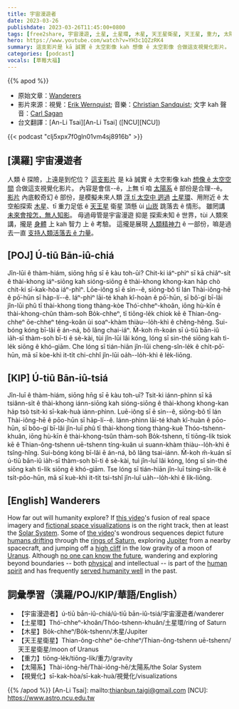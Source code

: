 ```yaml
---
title: 宇宙漫遊者
date: 2023-03-26
publishdate: 2023-03-26T11:45:00+0800
tags: [free2share, 宇宙漫遊, 土星, 土星環, 木星, 天王星衛星, 天王星, 重力, 太陽系, 視覺化]
hero: https://www.youtube.com/watch?v=YH3c1QZzRK4
summary: 這支影片是 kā 誠實 ê 太空影像 kah 想像 ê 太空影像 合做這支視覺化影片。
categories: [podcast]
vocals: [草莓大福]
---
```


{{% apod %}}

- 原始文章：[Wanderers](https://apod.nasa.gov/apod/ap230326.html)
- 影片來源：視覺：[Erik Wernquist](https://erikwernquist.com/contact); 音樂：[Christian Sandquist](https://www.discogs.com/release/15499070-Christian-Sandquist-Wanderers); 文字 kah 聲音：[Carl Sagan](https://en.wikipedia.org/wiki/Carl_Sagan)
- 台文翻譯：[An-Li Tsai][An-Li Tsai] ([NCU][NCU])

{{< podcast "clj5xpx7f0gln01vm4sj8916b" >}}

## [漢羅] 宇宙漫遊者
人類 ê 探險，上遠是到佗位？
[這支影片][this video 1] 是 kā 誠實 ê 太空影像 kah [想像 ê 太空空間][fictional space visualizations] 合做這支視覺化影片。
內容是會信--ê，上無 tī 咱 [太陽系][Solar System] ê 部份是合理--ê。
[影片][the video 2] 內底較奇幻 ê 部份，是模擬未來人類 [浮 tī 太空中 迵過][humans drifting] [土星環][rings of Saturn]、用附近 ê 太空船探索 [木星][Jupiter]、tī 重力足低 ê [天王星][Uranus] 衛星 頂懸 ùi [山崁][high cliff] 跳落去 ê 情形。
雖罔講 [未來會按怎，無人知影][no one can know the future]。
毋過毋管是宇宙漫遊 抑是 探索未知 ê 世界，tùi 人類來講，攏是 [身體][physical] 上 kah 智力 上 ê 考驗。
這攏是展現 [人類精神力][human spirit] ê 一部份，嘛是過去一直 [支持人類活落去 ê 力量][served humanity well]。

## [POJ] Ú-tiū Bān-iû-chiá
Jîn-lūi ê thàm-hiám, siōng hn̄g sī ē kàu toh-ūi?
Chit-ki iáⁿ-phìⁿ sī kā chiâⁿ-si̍t ê thài-khong iáⁿ-siōng kah sióng-siōng ê thài-khong khong-kan ha̍p chò chit-ki sī-kak-hòa iáⁿ-phìⁿ.
Lōe-iông sī ē sìn--ê, siōng-bô tī lán Thài-iông-hē ê pō͘-hūn sī ha̍p-lí--ê.
Iáⁿ-phìⁿ lāi-té khah kî-hoàn ê pō͘-hūn, sī bô͘-gí bī-lâi jîn-lūi phû tī thài-khong tiong thàng-kòe Thó͘-chheⁿ-khoân, iōng hù-kīn ê thài-khong-chûn thàm-soh Bo̍k-chheⁿ, tī tiōng-le̍k chiok kē ê Thian-ông-chheⁿ ōe-chheⁿ téng-koân ùi soaⁿ-khàm thiàu--lo̍h-khì ê chêng-hêng.
Sui-bóng kóng bī-lâi ē án-ná, bô lâng chai-iáⁿ.
M̄-koh m̄-koán sī ú-tiū bān-iû ia̍h-sī thàm-soh bī-ti ê sè-kài, tùi jîn-lūi lâi kóng, lóng sī sin-thé siōng kah tì-le̍k siōng ê khó-giām.
Che lóng sī tián-hiān jîn-lūi cheng-sîn-le̍k ê chi̍t-pō͘-hūn, mā sī kòe-khì it-ti̍t chi-chhî jîn-lūi oa̍h--lo̍h-khì ê le̍k-liōng.

## [KIP] Ú-tiū Bān-iû-tsiá
Jîn-luī ê thàm-hiám, siōng hn̄g sī ē kàu toh-uī?
Tsit-ki iánn-phìnn sī kā tsiânn-si̍t ê thài-khong iánn-siōng kah sióng-siōng ê thài-khong khong-kan ha̍p tsò tsit-ki sī-kak-huà iánn-phìnn.
Luē-iông sī ē sìn--ê, siōng-bô tī lán Thài-iông-hē ê pōo-hūn sī ha̍p-lí--ê.
Iánn-phìnn lāi-té khah kî-huàn ê pōo-hūn, sī bôo-gí bī-lâi jîn-luī phû tī thài-khong tiong thàng-kuè Thóo-tshenn-khuân, iōng hù-kīn ê thài-khong-tsûn thàm-soh Bo̍k-tshenn, tī tiōng-li̍k tsiok kē ê Thian-ông-tshenn uē-tshenn tíng-kuân uì suann-khàm thiàu--lo̍h-khì ê tsîng-hîng.
Sui-bóng kóng bī-lâi ē án-ná, bô lâng tsai-iánn.
M̄-koh m̄-kuán sī ú-tiū bān-iû ia̍h-sī thàm-soh bī-ti ê sè-kài, tuì jîn-luī lâi kóng, lóng sī sin-thé siōng kah tì-li̍k siōng ê khó-giām.
Tse lóng sī tián-hiān jîn-luī tsing-sîn-li̍k ê tsi̍t-pōo-hūn, mā sī kuè-khì it-ti̍t tsi-tshî jîn-luī ua̍h--lo̍h-khì ê li̍k-liōng.

## [English] Wanderers
How far out will humanity explore?
If [this video][this video 1]'s fusion of real space imagery and [fictional space visualizations][fictional space visualizations] is on the right track, then at least the [Solar System][Solar System].
Some of [the video][the video 2]'s wondrous sequences depict future [humans drifting][humans drifting] through the [rings of Saturn][rings of Saturn], exploring [Jupiter][Jupiter] from a nearby spacecraft, and jumping off a [high cliff][high cliff] in the low gravity of a moon of [Uranus][Uranus].
Although [no one can know the future][no one can know the future], wandering and exploring beyond boundaries -- both [physical][physical] and intellectual -- is part of the [human spirit][human spirit] and has frequently [served humanity well][served humanity well] in the past.



## 詞彙學習（漢羅/POJ/KIP/華語/English）
- 【宇宙漫遊者】ú-tiū bān-iû-chiá/ú-tiū bān-iû-tsiá/宇宙漫遊者/wanderer
- 【土星環】Thó͘-chheⁿ-khoân/Thóo-tshenn-khuân/土星環/ring of Saturn
- 【木星】Bo̍k-chheⁿ/Bo̍k-tshenn/木星/Jupiter
- 【天王星衛星】Thian-ông-chheⁿ ōe-chheⁿ/Thian-ông-tshenn uē-tshenn/天王星衛星/moon of Uranus
- 【重力】tiōng-le̍k/tiōng-li̍k/重力/gravity
- 【太陽系】Thài-iông-hē/Thài-iông-hē/太陽系/the Solar System
- 【視覺化】sī-kak-hòa/sī-kak-huà/視覺化/visualizations


{{% /apod %}}
[An-Li Tsai]: mailto:thianbun.taigi@gmail.com
[NCU]: https://www.astro.ncu.edu.tw

[copyright]: https://apod.nasa.gov/apod/fap/lib/about_apod.html#srapply
[License]: https://creativecommons.org/licenses/by/2.0/


[this video 1]:http://vimeo.com/108650530
[fictional space visualizations]:https://cats.com/wp-content/uploads/2022/08/spaceship-cat-compressed.jpg
[Solar System]:https://solarsystem.nasa.gov/solar-system/our-solar-system/overview/
[the video 2]:https://www.youtube.com/watch?v=YH3c1QZzRK4
[humans drifting]:https://apod.nasa.gov/apod/ap200209.html
[rings of Saturn]:https://apod.nasa.gov/apod/ap161124.html
[Jupiter]:https://apod.nasa.gov/apod/ap160626.html
[high cliff]:https://apod.nasa.gov/apod/ap201129.html
[Uranus]:https://solarsystem.nasa.gov/planets/uranus/in-depth/
[no one can know the future]:https://ui.adsabs.harvard.edu/abs/2013arXiv1312.7128N/abstract
[physical]:https://apod.nasa.gov/apod/ap190818.html
[human spirit]:https://www.goodreads.com/author/quotes/10538.Carl_Sagan
[served humanity well]:https://www.nasa.gov/exploration/whyweexplore/why_we_explore_main.html

